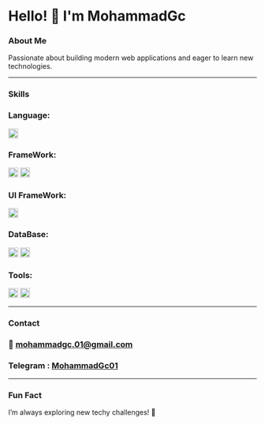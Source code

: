# Hello! 👋 I'm MohammadGc

### About Me
Passionate about building modern web applications and eager to learn new technologies.

---


### Skills
### Language: <br>
<img src="https://img.shields.io/badge/javascript-%23323330.svg?style=for-the-badge&logo=javascript&logoColor=%23F7DF1E" style="height:20px;">

### FrameWork: <br>
<img src="https://img.shields.io/badge/vuejs-%2335495e.svg?style=for-the-badge&logo=vuedotjs&logoColor=%234FC08D" style="height:20px;">
<img src="https://img.shields.io/badge/express.js-%23404d59.svg?style=for-the-badge&logo=express&logoColor=%2361DAFB" style="height:20px;">

### UI FrameWork: <br>
<img src="https://img.shields.io/badge/bootstrap-%238511FA.svg?style=for-the-badge&logo=bootstrap&logoColor=white" style="height:20px;">

### DataBase: <br>
<img src="https://img.shields.io/badge/mysql-4479A1.svg?style=for-the-badge&logo=mysql&logoColor=white" style="height:20px;">
<img src="https://img.shields.io/badge/MongoDB-%234ea94b.svg?style=for-the-badge&logo=mongodb&logoColor=white" style="height:20px;">

### Tools: <br>
<img src="https://img.shields.io/badge/github-%23121011.svg?style=for-the-badge&logo=github&logoColor=white" style="height:20px;">
<img src="https://img.shields.io/badge/ejs-%23B4CA65.svg?style=for-the-badge&logo=ejs&logoColor=black" style="height:20px;">

---


### Contact
### <p> 📧 mohammadgc.01@gmail.com </p>
### Telegram :  <a href="https://t.me/MohammadGc01"> MohammadGc01 </a>

---

### Fun Fact
I’m always exploring new techy challenges! 🚀
